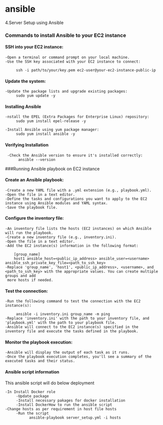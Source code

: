 # ansible
4.Server Setup using Ansible
### Commands to install Ansible to your EC2 instance

#### SSH into your EC2 instance:
    -Open a terminal or command prompt on your local machine.
    -Use the SSH key associated with your EC2 instance to connect:

         ssh -i path/to/your/key.pem ec2-user@your-ec2-instance-public-ip

#### Update the system:
    -Update the package lists and upgrade existing packages:
         sudo yum update -y

#### Installing Ansible
    -nstall the EPEL (Extra Packages for Enterprise Linux) repository:
         sudo yum install epel-release -y

    -Install Ansible using yum package manager:
         sudo yum install ansible -y

#### Verifying Installation
     -Check the Ansible version to ensure it's installed correctly:
          ansible --version


###Running Ansible playbook on EC2 instance

#### Create an Ansible playbook:
    -Create a new YAML file with a .yml extension (e.g., playbook.yml).
    -Open the file in a text editor.
    -Define the tasks and configurations you want to apply to the EC2 instance using Ansible modules and YAML syntax.
    -Save the playbook file.

#### Configure the inventory file:
    -An inventory file lists the hosts (EC2 instances) on which Ansible will run the playbook.
    -Create a new inventory file (e.g., inventory.ini).
    -Open the file in a text editor.
    -Add the EC2 instance(s) information in the following format:
	
        [group_name]
        host1 ansible_host=<public_ip_address> ansible_user=<username> ansible_ssh_private_key_file=<path_to_ssh_key>
    -Replace 'group_name', 'host1', <public_ip_address>, <username>, and <path_to_ssh_key> with the appropriate values. You can create multiple groups and add 
     more hosts if needed.

#### Test the connection:
    -Run the following command to test the connection with the EC2 instance(s):
        
         ansible -i inventory.ini group_name -m ping
    -Replace 'inventory.ini' with the path to your inventory file, and 'playbook.yml' with the path to your playbook file.
    -Ansible will connect to the EC2 instance(s) specified in the inventory file and execute the tasks defined in the playbook.

#### Monitor the playbook execution:

    -Ansible will display the output of each task as it runs.
    -Once the playbook execution completes, you'll see a summary of the executed tasks and their status.

#### Ansible script information
This ansible script will do below deployment

    -In Install Docker role
         -Update package
         -Install necessary pakages for docker installation
         -Install DockerHow to run the ansible script
    -Change hosts as per requirement in host file hosts
         -Run the script
               ansible-playbook server_setup.yml -i hosts
